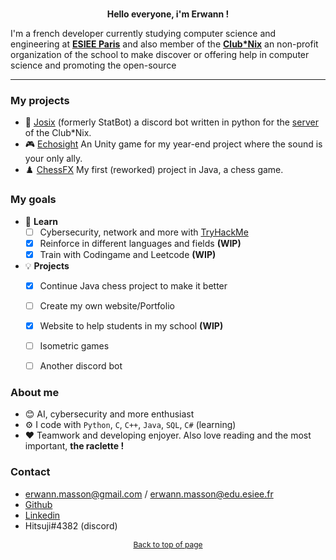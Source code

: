 <!---
<div align="center">
    <img title="Me"
         alt="Picture of me"
         style="border-radius:50%"
         height="128"
         width="128"
         src="https://cdn.discordapp.com/attachments/737049189208555591/1077324433762553876/hitsuji5.jpg"/>
    </img> <br>
    <h3 align="center"> Hi there 👋 </h3>
    <h4 align="center" style="color:white">(Yeah i just copied this)</h4>
</div>

<div style="background-color:rgb(48,10,36)">
    <span style="font-weight:bold; display:inline; color:rgb(38,153,100)">
            hitsuji@laptop
    </span>
    <span style="color:rgb(225,225,225)">:</span>
    <span style="color:rgb(19,72,138)">~</span>
    <span style="color:rgb(230,230,230)">$ whoami <br>
        Erwann "Hitsuji" Masson
    </span>
</div>

--->
<br>

<p align="center" style="font-weight:bold">Hello everyone, i'm Erwann !</p>

I'm a french developer currently studying computer science and engineering at **[ESIEE Paris](https://www.esiee.fr/)** and also member of the **[Club*Nix](https://github.com/ClubNix)** an non-profit organization of the school to make discover or offering help in computer science and promoting the open-source 

---

### My projects
- 🤖 [Josix](https://github.com/clubnix/josix) (formerly StatBot) a discord bot written in python for the [server](https://discord.gg/invite/PX7ceVqQkj) of the Club\*Nix.
- 🎮 [Echosight](https://github.com/Hitsuji-M/Echosight) An Unity game for my year-end project where the sound is your only ally.
- ♟️ [ChessFX](https://github.com/Hitsuji-M/ChessFX) My first (reworked) project in Java, a chess game.


### My goals
- 📖 **Learn**
  - [ ] Cybersecurity, network and more with [TryHackMe](https://tryhackme.com/p/Hitsuji)
  - [X] Reinforce in different languages and fields **(WIP)**
  - [X] Train with Codingame and Leetcode **(WIP)**
- 💡 **Projects**
  - [X] Continue Java chess project to make it better
  - [ ] Create my own website/Portfolio
  - [X] Website to help students in my school **(WIP)**
  - [ ] Isometric games
  - [ ] Another discord bot


### About me 
- 😊 AI, cybersecurity and more enthusiast
- ⚙️ I code with `Python`, `C`, `C++`, `Java`, `SQL`, `C#` (learning)
- ❤️ Teamwork and developing enjoyer. Also love reading and the most important, **the raclette !**


### Contact
- erwann.masson@gmail.com / erwann.masson@edu.esiee.fr
- [Github](https://github.com/Hitsuji-M)
- [Linkedin](https://www.linkedin.com/in/erwann-masson-bb96861a7/)
- Hitsuji#4382 (discord)

<p align="center">
    <a style="font-size:12px" href="#top">Back to top of page</a>
</p>

<!---
If you are looking this and you thik my HTML is trash, can't say you're wrong, i'm still learning it and i'm a bad designer
Have a great day and love to you ❤️

P.S. I love overwatch
---> 
